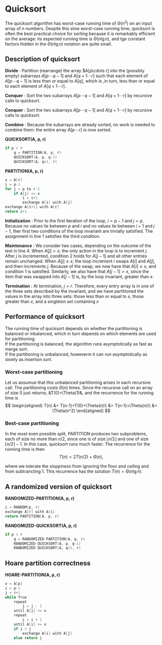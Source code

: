 # Quicksort

The quicksort algorithm has worst-case running time of $\Theta(n^2)$ on an input array of $n$ numbers. Despite this slow worst-case running time, quicksort is often the best practical choice for sorting because it is remarkably efficient on the average: its expected running time is $\Theta(n\lg n)$, and tge constant factors hidden in the $\Theta(n\lg n)$ notation are quite small.  

## Description of quicksort  

**Divide** : Partition (rearrange) the array $A[p\cdots r] into the (possibly empty) subarrays $A[p\cdots q-1]$ and $A[q+1\cdots r]$ such that each element of $A[p\cdots q-1]$ is less than or equal to $A[q]$, which is ,in turn, less than or equal to each element of $A[q+1\cdots r]$.  

**Conquer** : Sort the two subarrays $A[p\cdots q-1]$ and $A[q+1\cdots r]$ by recursive calls to quicksort.  

**Conquer** : Sort the two subarrays $A[p\cdots q-1]$ and $A[q+1\cdots r]$ by recursive calls to quicksort.  

**Combine** : Because the subarrays are already sorted, no work is needed to combine them: the entire array $A[p\cdots r]$ is now sorted.  

**QUICKSORT(A, p, r)**  
```c
if p < r
    q = PARTITION(A, p, r)
    QUICKSORT(A, p, q-1)
    QUICKSORT(A, q+1, r)
```

**PARTITION(A, p, r)**
```c
x = A[r]
i = p-1
for j = p to r-1
    if A[j] <= x
        i = i+1
        exchange A[i] with A[j]
exchange A[i+1] with A[r]
return i+1
```  

**Initialization** : Prior to the first iteration of the loop, $i=p-1$ and $j=p$. Because no values lie between $p$ and $i$ and no values lie between $i+1$ and $j-1$, ther first two conditions of the loop invariant are trivially satisfied. The assignment in line 1 satisfies the third condition.  

**Maintenance** :  We consider two cases, depending on the outcome of the test in line 4. When $A[j]\gt x$; the only action in the loop is to increment $j$. After $j$ is incremented, condition 2 holds for $A[j-1]$ and all other entries remain unchanged. When $A[j]\le x$; the loop increment $i$ swaps $A[i]$ and $A[j]$, and then increments $j$. Because of the swap, we now have that $A[i]\le x$, and condition 1 is satisfied. Similarly, we also have that $A[j-1]\gt x$, since the item that was swapped into $A[j-1]$ is, by the loop invariant, greater than $x$.

**Termination** : At termination, $j=r$. Therefore, every entry array is in one of  the three sets described by the invariant, and we have partitioned the values in the array into three sets: those less than or equal to $x$, those greater than $x$, and a singleton set containing $x$ 

## Performance of quicksort  

The running time of quicksort depends on whether the partitioning is balanced or inbalanced, which in turn depends on which elements are used for partitioning.  
If the partitioning is balanced, the algorithm runs asymptotically as fast as merge sort.  
If the partitioning is unbalanced, howeverm it can run asymptotically as slowly as insertion sort.  

### Worst-case partitioning  

Let us assumue that this unbalanced partitioning arises in each recursive call. The partitioning costs $\Theta(n)$ times. Since the recursive call on an array of size 0 just returns, &T(0)=\Theta(1)&, and the recurrence for the running time is  
$$
\begin{aligned}
T(n) &= T(n-1)+T(0)+\Theta(n)\\
&= T(n-1)+\Theta(n)\\
&= \Theta(n^2)
\end{aligned}
$$

### Best-case partitioning  

In the most even possible split, PARTITION produces two subproblems, each of size no more than $n/2$, since one is of size $\lfloor n/2\rfloor$ and one of size $\lceil n/2\rceil -1$. In this case, quicksort runs much faster. The recurrence for the running time is then  
$$
T(n)=2T(n/2)+\Theta(n),
$$

where we tolerate the sloppiness from ignoring the floor and ceiling and from subtrancting 1. This recurrence has the solution $T(n)=\Theta(n\lg n)$.  

## A randomized version of quicksort

**RANDOMIZED-PARTITION(A, p, r)**
```c
i = RANDOM(p, r)
exchange A[r] with A[i]
return PARTITION(A, p, r)
```

**RANDOMIZED-QUICKSORT(A, p, r)**
```c
if p < r
    q = RANDOMIZED-PARTITION(A, p, r)
    RANDOMIZED-QUICKSORT(A, p, q-1)
    RANDOMIZED-QUICKSORT(A, q+1, r)
```

## Hoare partition correctness

**HOARE-PARTITION(A, p, r)**
```c
x = A[p]
i = p-1
j = r+1
while True
    repeat
        j = j - 1
    until A[j] <= x
    repeat
        i = i + 1
    until A[i] >= x
    if i < j
        exchange A[i] with A[j]
    else return j
```